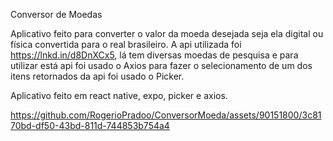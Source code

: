 Conversor de Moedas

Aplicativo feito para converter o valor da moeda desejada seja ela digital ou física convertida para o real brasileiro.
A api utilizada foi https://lnkd.in/d8DnXCx5, lá tem diversas moedas de pesquisa e para utilizar está api foi usado o Axios para fazer o selecionamento de um dos itens retornados da api foi usado o Picker.

Aplicativo feito em react native, expo, picker e axios.

https://github.com/RogerioPradoo/ConversorMoeda/assets/90151800/3c8170bd-df50-43bd-811d-744853b754a4


